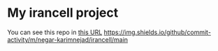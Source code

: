 # My irancell project
You can see this repo in [this URL](https://negar-karimnejad.github.io/irancell/)
https://img.shields.io/github/commit-activity/m/negar-karimnejad/irancell/main
